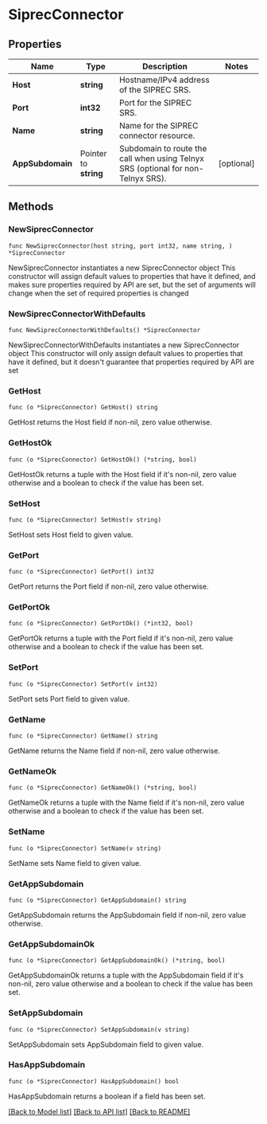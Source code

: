 # SiprecConnector

## Properties

Name | Type | Description | Notes
------------ | ------------- | ------------- | -------------
**Host** | **string** | Hostname/IPv4 address of the SIPREC SRS. | 
**Port** | **int32** | Port for the SIPREC SRS. | 
**Name** | **string** | Name for the SIPREC connector resource. | 
**AppSubdomain** | Pointer to **string** | Subdomain to route the call when using Telnyx SRS (optional for non-Telnyx SRS). | [optional] 

## Methods

### NewSiprecConnector

`func NewSiprecConnector(host string, port int32, name string, ) *SiprecConnector`

NewSiprecConnector instantiates a new SiprecConnector object
This constructor will assign default values to properties that have it defined,
and makes sure properties required by API are set, but the set of arguments
will change when the set of required properties is changed

### NewSiprecConnectorWithDefaults

`func NewSiprecConnectorWithDefaults() *SiprecConnector`

NewSiprecConnectorWithDefaults instantiates a new SiprecConnector object
This constructor will only assign default values to properties that have it defined,
but it doesn't guarantee that properties required by API are set

### GetHost

`func (o *SiprecConnector) GetHost() string`

GetHost returns the Host field if non-nil, zero value otherwise.

### GetHostOk

`func (o *SiprecConnector) GetHostOk() (*string, bool)`

GetHostOk returns a tuple with the Host field if it's non-nil, zero value otherwise
and a boolean to check if the value has been set.

### SetHost

`func (o *SiprecConnector) SetHost(v string)`

SetHost sets Host field to given value.


### GetPort

`func (o *SiprecConnector) GetPort() int32`

GetPort returns the Port field if non-nil, zero value otherwise.

### GetPortOk

`func (o *SiprecConnector) GetPortOk() (*int32, bool)`

GetPortOk returns a tuple with the Port field if it's non-nil, zero value otherwise
and a boolean to check if the value has been set.

### SetPort

`func (o *SiprecConnector) SetPort(v int32)`

SetPort sets Port field to given value.


### GetName

`func (o *SiprecConnector) GetName() string`

GetName returns the Name field if non-nil, zero value otherwise.

### GetNameOk

`func (o *SiprecConnector) GetNameOk() (*string, bool)`

GetNameOk returns a tuple with the Name field if it's non-nil, zero value otherwise
and a boolean to check if the value has been set.

### SetName

`func (o *SiprecConnector) SetName(v string)`

SetName sets Name field to given value.


### GetAppSubdomain

`func (o *SiprecConnector) GetAppSubdomain() string`

GetAppSubdomain returns the AppSubdomain field if non-nil, zero value otherwise.

### GetAppSubdomainOk

`func (o *SiprecConnector) GetAppSubdomainOk() (*string, bool)`

GetAppSubdomainOk returns a tuple with the AppSubdomain field if it's non-nil, zero value otherwise
and a boolean to check if the value has been set.

### SetAppSubdomain

`func (o *SiprecConnector) SetAppSubdomain(v string)`

SetAppSubdomain sets AppSubdomain field to given value.

### HasAppSubdomain

`func (o *SiprecConnector) HasAppSubdomain() bool`

HasAppSubdomain returns a boolean if a field has been set.


[[Back to Model list]](../README.md#documentation-for-models) [[Back to API list]](../README.md#documentation-for-api-endpoints) [[Back to README]](../README.md)


